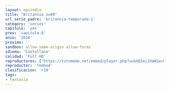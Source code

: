 ```yaml
---
layout: episodio
title: "Britannia 1x09"
url_serie_padre: 'britannia-temporada-1'
category: 'series'
capitulo: 'yes'
prev: 'capitulo-8'
anio: '2018'
proximo: ''
sandbox: allow-same-origin allow-forms
idioma: 'Castellano'
calidad: 'Full HD'
reproductores: ["https://tutumeme.net/embed/player.php?u=bXQ3ajJOaW1wcFRGcEs2VW5XRGExTlRPMytmUnc3bHVwcWhoenVIUjI5SHF5TlNwc0taaG1jN2gwZHZSNTlIRHVhV2tZWitkNUtDVDNOL1ZvYW1rYjJSbW1xaWY"]
reproductor: 'fembed'
clasificacion: '+10'
tags:
- Fantasia
---
```












